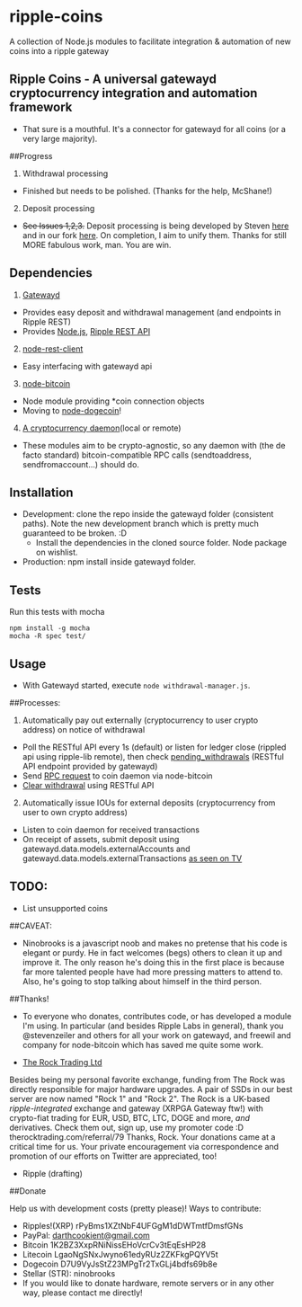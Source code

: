 ripple-coins
============

A collection of Node.js modules to facilitate integration &amp; automation of new coins into a ripple gateway


## Ripple Coins - A universal gatewayd cryptocurrency integration and automation framework

  - That sure is a mouthful. It's a connector for gatewayd for all coins (or a very large majority).

##Progress
1. Withdrawal processing
  - Finished but needs to be polished. (Thanks for the help, McShane!)
2. Deposit processing
  - ~~See Issues 1,2,3.~~ Deposit processing is being developed by Steven [here](https://github.com/stevenzeiler/blockchain-account-monitor) and in our fork [here](https://github.com/RoastBeefSandwichCo/blockchain-account-monitor). On completion, I aim to unify them. Thanks for still MORE fabulous work, man. You are win.

## Dependencies

1. [Gatewayd](https://github.com/ripple/gatewayd)
  - Provides easy deposit and withdrawal management (and endpoints in Ripple REST)
  - Provides [Node.js](https://github.com/joyent/node/wiki/Installing-Node.js-via-package-manager), [Ripple REST API](https://github.com/ripple/ripple-rest.git)

2. [node-rest-client](https://www.npmjs.org/package/node-rest-client)
  - Easy interfacing with gatewayd api

3. [node-bitcoin](https://www.npmjs.org/package/bitcoin)
  - Node module providing *coin connection objects
  - Moving to [node-dogecoin](https://www.npmjs.org/package/node-dogecoin)!

4. [A cryptocurrency daemon](https://github.com/dogecoin/dogecoin)(local or remote)
  - These modules aim to be crypto-agnostic, so any daemon with (the de facto standard) bitcoin-compatible RPC calls (sendtoaddress, sendfromaccount...) should do.

## Installation
 - Development: clone the repo inside the gatewayd folder (consistent paths). Note the new development branch which is pretty much guaranteed to be broken. :D
   - Install the dependencies in the cloned source folder. Node package on wishlist.
 - Production: npm install inside gatewayd folder.
 
## Tests

Run this tests with mocha

    npm install -g mocha
    mocha -R spec test/

## Usage
   - With Gatewayd started, execute `node withdrawal-manager.js`.

##Processes:
 1. Automatically pay out externally (cryptocurrency to user crypto address) on notice of withdrawal
   - Poll the RESTful API every 1s (default) or listen for ledger close (rippled api using ripple-lib remote), then check [pending_withdrawals](https://github.com/ripple/gatewayd#listing-withdrawals) (RESTful API endpoint provided by gatewayd)
   - Send [RPC request](https://en.bitcoin.it/wiki/Original_Bitcoin_client/API_calls_list) to coin daemon via node-bitcoin
   - [Clear withdrawal](https://github.com/ripple/gatewayd#clearing-a-withdrawal) using RESTful API
 2. Automatically issue IOUs for external deposits (cryptocurrency from user to own crypto address)
   - Listen to coin daemon for received transactions
   - On receipt of assets, submit deposit using gatewayd.data.models.externalAccounts and gatewayd.data.models.externalTransactions [as seen on TV](https://github.com/RoastBeefSandwichCo/blockchain-account-monitor/blob/master/test/processor-snippet.js)


## TODO:
 - List unsupported coins

##CAVEAT:
 - Ninobrooks is a javascript noob and makes no pretense that his code is elegant or purdy. He in fact welcomes (begs) others to clean it up and improve it. The only reason he's doing this in the first place is because far more talented people have had more pressing matters to attend to. Also, he's going to stop talking about himself in the third person.

##Thanks!
 - To everyone who donates, contributes code, or has developed a module I'm using. In particular (and besides Ripple Labs in general), thank you @stevenzeiler and others for all your work on gatewayd, and freewil and company for node-bitcoin which has saved me quite some work.

 - [The Rock Trading Ltd](https://www.therocktrading.com)

Besides being my personal favorite exchange, funding from The Rock was directly responsible for major hardware upgrades. A pair of SSDs in our best server are now named "Rock 1" and "Rock 2".  The Rock is a UK-based *ripple-integrated* exchange and gateway (XRPGA Gateway ftw!) with crypto-fiat trading for EUR, USD, BTC, LTC, DOGE and more, *and* derivatives. Check them out, sign up, use my promoter code :D
therocktrading.com/referral/79
Thanks, Rock. Your donations came at a critical time for us. Your private encouragement via correspondence and promotion of our efforts on Twitter are appreciated, too!

 - Ripple
(drafting)

##Donate

Help us with development costs (pretty please)! Ways to contribute:
  - Ripples!(XRP) rPyBms1XZtNbF4UFGgM1dDWTmtfDmsfGNs
  - PayPal: darthcookient@gmail.com
  - Bitcoin 1K2BZ3XxpRNiNissEHoVcrCv3tEqEsHP28
  - Litecoin LgaoNgSNxJwyno61edyRUz2ZKFkgPQYV5t
  - Dogecoin D7U9VyJsStZ23MPgTr2TxGLj4bdfs69b8e
  - Stellar (STR): ninobrooks
  - If you would like to donate hardware, remote servers or in any other way, please contact me directly!
